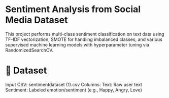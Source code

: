 # Sentiment Analysis from Social Media Dataset

This project performs multi-class sentiment classification on text data using TF-IDF vectorization, SMOTE for handling imbalanced classes, and various supervised machine learning models with hyperparameter tuning via RandomizedSearchCV.

# 📁 Dataset

Input CSV: sentimentdataset (1).csv
Columns:
Text: Raw user text
Sentiment: Labeled emotion/sentiment (e.g., Happy, Angry, Love)

